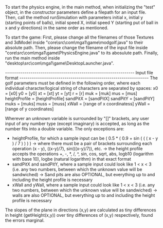 To start the physics engine, in the main method, when initializing the "test" object, in the constructor parameters define a filepath for an input file.  Then, call the method runSimulation with parameters initial x, initial y (starting points of balls), initial speed X, initial speed Y (starting put of ball in x and y directions) in the same order as mentioned.

To start the game:
First, please change all the filenames of those Textures and 3dModel inside "core\src\com\mga1\game\modgolf.java" to their absolute path.
Then, please change the filename of the input file inside "core\src\com\mga1\game\PhysicsEngine.java" to its abosulute path.
Finally, run the main method inside "desktop\src\com\mga1\game\DesktopLauncher.java".

 ------------------------------------------------------------------ Input file format ------------------------------------------------------------------
The golf parameters must be defined in the following order, where each individual character/logical string of characters are separated by spaces:
x0 = [x0]
y0 = [y0]
xt = [xt]
yt = [yt]
r = [r]
muk = [muk]
mus = [mus]
heightProfile = [heightProfile]
sandPitX = [sandPitX]
sandPitY = [sandPitY]
muks = [muks]
muss = [muss]
xWall = [range of x coordinatess]
yWall = [range of y coordinates]
  
Wherever an unknown variable is surrounded by "[]" brackets, any user input of any number type (except imaginary) is accepted, as long as the number fits into a double variable.  The only exceptions are:
 - heightProfile, for which a sample input can be ( 0.5 * ( 0.9 + sin ( ( ( x - y ) / 7 ) ) ) )
   -> where there must be a pair of brackets surrounding each operation (x - y), ((x-y)/7), sin(((x-y)/7)), etc.
   -> the height profile accepts the operations +, -, *, /, ^, sin, cos, sqrt, abs, logb10 (logarithm with base 10), logbe (natural logarithm) in that exact format
 - sandPitX and sandPitY, where a sample input could look like 1 < x < 3 (i.e. any two numbers, between which the unknown value will be sandwiched)
   -> Sand pits are also OPTIONAL, but everything up to and including the height profile is necessary
 - xWall and yWall, where a sample input could look like 1 < x < 3 (i.e. any two numbers, between which the unknown value will be sandwiched)
   -> walls are also OPTIONAL, but everything up to and including the height profile is necessary
   
The slopes of the plane in directions (x,y) are calculated as tiny differences in height (getHeight(x,y)) over tiny differences of (x,y) respectively, found the errors marginal.
